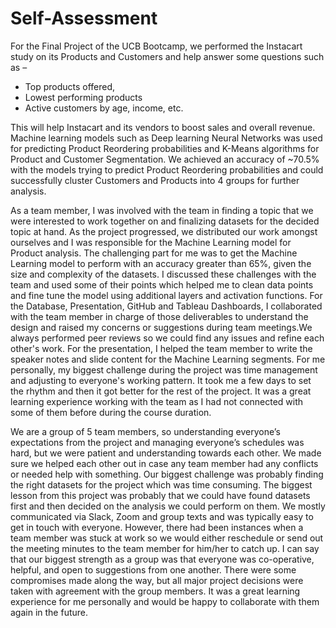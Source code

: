 # Self-Assessment
  For the Final Project of the UCB Bootcamp, we performed the Instacart study on its Products and Customers and help answer some questions such as –
- Top products offered, 
- Lowest performing products
- Active customers by age, income, etc.

This will help Instacart and its vendors to boost sales and overall revenue. Machine learning models such as Deep learning Neural Networks was used for predicting Product Reordering probabilities and K-Means algorithms for Product and Customer Segmentation. We achieved an accuracy of ~70.5% with the models trying to predict Product Reordering probabilities and could successfully cluster Customers and Products into 4 groups for further analysis.
  
As a team member, I was involved with the team in finding a topic that we were interested to work together on and finalizing datasets for the decided topic at hand. As the project progressed, we distributed our work amongst ourselves and I was responsible for the Machine Learning model for Product analysis. The challenging part for me was to get the Machine Learning model to perform with an accuracy greater than 65%, given the size and complexity of the datasets. I discussed these challenges with the team and used some of their points which helped me to clean data points and fine tune the model using additional layers and activation functions. For the Database, Presentation, GitHub and Tableau Dashboards, I collaborated with the team member in charge of those deliverables to understand the design and raised my concerns or suggestions during team meetings.We always performed peer reviews so we could find any issues and refine each other's work. For the presentation, I helped the team member to write the speaker notes and slide content for the Machine Learning segments. For me personally, my biggest challenge during the project was time management and adjusting to everyone's working pattern. It took me a few days to set the rhythm and then it got better for the rest of the project. It was a great learning experience working with the team as I had not connected with some of them before during the course duration. 

We are a group of 5 team members, so understanding everyone’s expectations from the project and managing everyone’s schedules was hard, but we were patient and understanding towards each other. We made sure we helped each other out in case any team member had any conflicts or needed help with something. Our biggest challenge was probably finding the right datasets for the project which was time consuming. The biggest lesson from this project was probably that we could have found datasets first and then decided on the analysis we could perform on them. We mostly communicated via Slack, Zoom and group texts and was typically easy to get in touch with everyone. However, there had been instances when a team member was stuck at work so we would either reschedule or send out the meeting minutes to the team member for him/her to catch up. I can say that our biggest strength as a group was that everyone was co-operative, helpful, and open to suggestions from one another. There were some compromises made along the way, but all major project decisions were taken with agreement with the group members.  It was a great learning experience for me personally and would be happy to collaborate with them again in the future.


